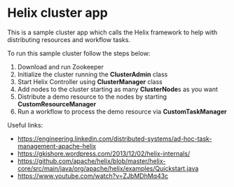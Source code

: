 # Helix cluster app

This is a sample cluster app which calls the Helix framework to help with distributing resources and workflow tasks.  

To run this sample cluster follow the steps below:
1. Download and run Zookeeper
2. Initialize the cluster running the **ClusterAdmin** class
3. Start Helix Controller using **ClusterManager** class
4. Add nodes to the cluster starting as many **ClusterNode**s as you want
5. Distribute a demo resource to the nodes by starting **CustomResourceManager**
6. Run a workflow to process the demo resource via **CustomTaskManager**


Useful links:
- https://engineering.linkedin.com/distributed-systems/ad-hoc-task-management-apache-helix
- https://gkishore.wordpress.com/2013/12/02/helix-internals/
- https://github.com/apache/helix/blob/master/helix-core/src/main/java/org/apache/helix/examples/Quickstart.java
- https://www.youtube.com/watch?v=ZJbMDhMq43c
